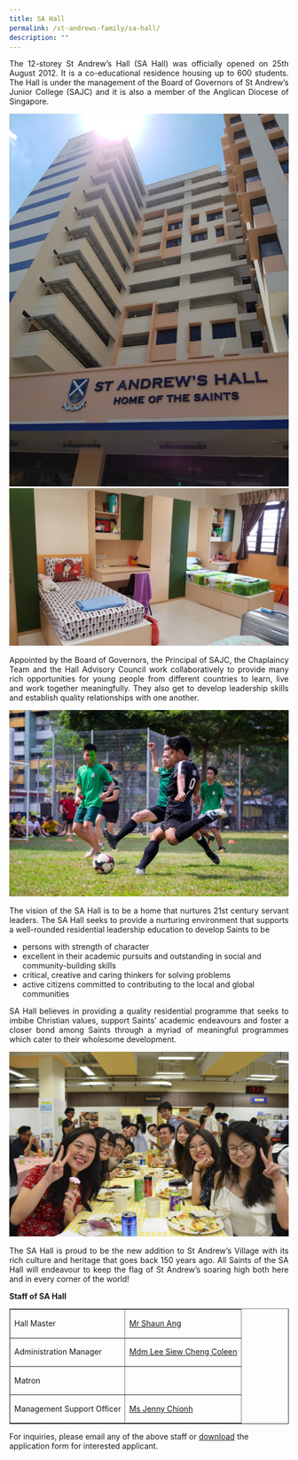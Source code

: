 ```yaml
---
title: SA Hall
permalink: /st-andrews-family/sa-hall/
description: ""
---
```

<p align="justify">The 12-storey St Andrew&rsquo;s Hall (SA Hall) was officially opened on 25th August 2012. It is a co-educational residence housing up to 600 students. The Hall is under the management of the Board of Governors of St Andrew&rsquo;s Junior College (SAJC) and it is also a member of the Anglican Diocese of Singapore.</p>
<img src="/images/hall1.jpg"><br>
<img src="/images/hall2.jpg">
<p align="justify">Appointed by the Board of Governors, the Principal of SAJC, the Chaplaincy Team and the Hall Advisory Council work collaboratively to provide many rich opportunities for young people from different countries to learn, live and work together meaningfully. They also get to develop leadership skills and establish quality relationships with one another.</p>
<img src="/images/hall3.jpg">
<p align="justify">The vision of the SA Hall is to be a home that nurtures 21st century servant leaders. The SA Hall seeks to provide a nurturing environment that supports a well-rounded residential leadership education to develop Saints to be</p>
<ul>
<li>persons with strength of character</li>
<li>excellent in their academic pursuits and outstanding in social and community-building skills</li>
<li>critical, creative and caring thinkers for solving problems</li>
<li>active citizens committed to contributing to the local and global communities</li>
</ul>
<p align="justify">SA Hall believes in providing a quality residential programme that seeks to imbibe Christian values, support Saints&rsquo; academic endeavours and foster a closer bond among Saints through a myriad of meaningful programmes which cater to their wholesome development.</p>
<img src="/images/hall4.jpg">
<p align="justify">The SA Hall is proud to be the new addition to St Andrew&rsquo;s Village with its rich culture and heritage that goes back 150 years ago. All Saints of the SA Hall will endeavour to keep the flag of St Andrew&rsquo;s soaring high both here and in every corner of the world!</p>
<p><strong>Staff of SA Hall</strong></p>
<table border="1" cellspacing="0" cellpadding="1">
<tbody>
<tr>
<td>
<p>Hall Master</p>
</td>
<td>
<p><a href="mailto:ang_leng_chuan@moe.edu.sg" target="">Mr Shaun Ang</a></p>
</td>
</tr>
<tr>
<td>
<p>Administration Manager</p>
</td>
<td>
<p><a href="mailto:lee_siew_cheng@schools.gov.sg" target="">Mdm Lee Siew Cheng Coleen</a></p>
</td>
</tr>
<tr>
<td>
<p>Matron</p>
</td>
<td>&nbsp;</td>
</tr>
<tr>
<td>
<p>Management Support Officer</p>
</td>
<td>
<p><a href="mailto:chionh_lilian_jenny@moe.edu.sg" target="">Ms Jenny Chionh</a></p>
</td>
</tr>
</tbody>
</table>
<p>For inquiries, please email any of the above staff or&nbsp;<a href="/files/SAH_Student%20Boarders_Application%20Form%20Jan2022.pdf" target="">download</a>&nbsp;the application form for interested applicant.</p>